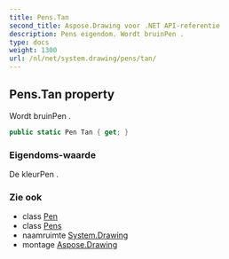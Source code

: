 ```yaml
---
title: Pens.Tan
second_title: Aspose.Drawing voor .NET API-referentie
description: Pens eigendom. Wordt bruinPen .
type: docs
weight: 1300
url: /nl/net/system.drawing/pens/tan/
---
```

## Pens.Tan property

Wordt bruinPen .

```csharp
public static Pen Tan { get; }
```

### Eigendoms-waarde

De kleurPen .

### Zie ook

* class [Pen](../../pen/)
* class [Pens](../)
* naamruimte [System.Drawing](../../pens/)
* montage [Aspose.Drawing](../../../)


